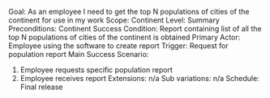 Goal: As an employee I need to get the top N populations of cities of the continent for use in my work
Scope: Continent
Level: Summary
Preconditions: Continent
Success Condition: Report containing list of all the top N populations of cities of the continent is obtained
Primary Actor: Employee using the software to create report
Trigger: Request for population report
Main Success Scenario:
1. Employee requests specific population report
2. Employee receives report
Extensions: n/a
Sub variations: n/a
Schedule: Final release
